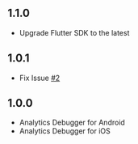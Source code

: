 ## 1.1.0
* Upgrade Flutter SDK to the latest

## 1.0.1
* Fix Issue [#2](https://github.com/chandrabezzo/analytics_debugger/issues/2)

## 1.0.0
* Analytics Debugger for Android
* Analytics Debugger for iOS
